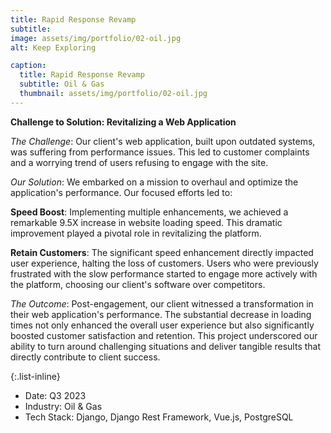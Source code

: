 ```yaml
---
title: Rapid Response Revamp
subtitle:
image: assets/img/portfolio/02-oil.jpg
alt: Keep Exploring

caption:
  title: Rapid Response Revamp
  subtitle: Oil & Gas
  thumbnail: assets/img/portfolio/02-oil.jpg
---
```


**Challenge to Solution: Revitalizing a Web Application**

*The Challenge*: Our client's web application, built upon outdated systems, was suffering from
performance issues. This led to customer complaints and a worrying trend of users refusing to engage
with the site.

*Our Solution*: We embarked on a mission to overhaul and optimize the application's performance. Our
focused efforts led to:

**Speed Boost**: Implementing multiple enhancements, we achieved a remarkable 9.5X increase in
website loading speed. This dramatic improvement played a pivotal role in revitalizing the platform.

**Retain Customers**: The significant speed enhancement directly impacted user experience, halting
the loss of customers. Users who were previously frustrated with the slow performance started to
engage more actively with the platform, choosing our client's software over competitors.

*The Outcome*: Post-engagement, our client witnessed a transformation in their web application's
performance. The substantial decrease in loading times not only enhanced the overall user experience
but also significantly boosted customer satisfaction and retention. This project underscored our
ability to turn around challenging situations and deliver tangible results that directly contribute
to client success.

{:.list-inline}
- Date: Q3 2023
- Industry: Oil & Gas
- Tech Stack: Django, Django Rest Framework, Vue.js, PostgreSQL
